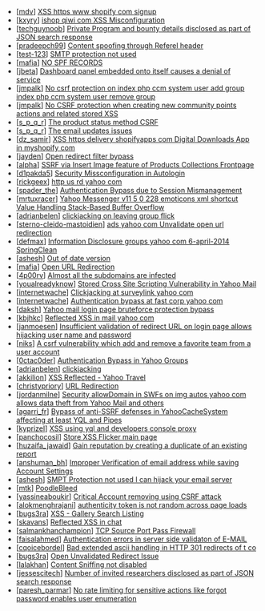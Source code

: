 * [[mdv](https://hackerone.com/mdv)] [XSS https  www shopify com signup](https://hackerone.com/reports/85291)
* [[kxyry](https://hackerone.com/kxyry)] [ ishop qiwi com XSS  Misconfiguration](https://hackerone.com/reports/47536)
* [[techguynoob](https://hackerone.com/techguynoob)] [Private Program and bounty details disclosed as part of JSON search response](https://hackerone.com/reports/80936)
* [[pradeepch99](https://hackerone.com/pradeepch99)] [Content spoofing through Referel header](https://hackerone.com/reports/79185)
* [[test-123](https://hackerone.com/test-123)] [SMTP protection not used](https://hackerone.com/reports/77060)
* [[mafia](https://hackerone.com/mafia)] [NO SPF RECORDS ](https://hackerone.com/reports/77058)
* [[jbeta](https://hackerone.com/jbeta)] [Dashboard panel embedded onto itself causes a denial of service](https://hackerone.com/reports/85011)
* [[jmpalk](https://hackerone.com/jmpalk)] [No csrf protection on index php ccm system user add group index php ccm system user remove group](https://hackerone.com/reports/64184)
* [[jmpalk](https://hackerone.com/jmpalk)] [No CSRF protection when creating new community points actions and related stored XSS](https://hackerone.com/reports/65808)
* [[s_p_q_r](https://hackerone.com/s_p_q_r)] [The product status method CSRF](https://hackerone.com/reports/74595)
* [[s_p_q_r](https://hackerone.com/s_p_q_r)] [The email updates issues](https://hackerone.com/reports/74518)
* [[dz_samir](https://hackerone.com/dz_samir)] [XSS https  delivery shopifyapps com  Digital Downloads App in myshopify com ](https://hackerone.com/reports/81441)
* [[jayden](https://hackerone.com/jayden)] [Open redirect filter bypass](https://hackerone.com/reports/76738)
* [[alpha](https://hackerone.com/alpha)] [SSRF via Insert Image feature of Products Collections Frontpage](https://hackerone.com/reports/67389)
* [[d1pakda5](https://hackerone.com/d1pakda5)] [Security Missconfiguration in Autologin ](https://hackerone.com/reports/75936)
* [[rickgeex](https://hackerone.com/rickgeex)] [http  us rd yahoo com ](https://hackerone.com/reports/12035)
* [[spader_the](https://hackerone.com/spader_the)] [Authentication Bypass due to Session Mismanagement](https://hackerone.com/reports/10912)
* [[mrtuxracer](https://hackerone.com/mrtuxracer)] [Yahoo Messenger v11 5 0 228 emoticons xml shortcut Value Handling Stack-Based Buffer Overflow](https://hackerone.com/reports/10767)
* [[adrianbelen](https://hackerone.com/adrianbelen)] [clickjacking on leaving group flick ](https://hackerone.com/reports/7745)
* [[sterno-cleido-mastoidien](https://hackerone.com/sterno-cleido-mastoidien)] [ads yahoo com Unvalidate open url redirection](https://hackerone.com/reports/7731)
* [[defmax](https://hackerone.com/defmax)] [Information Disclosure groups yahoo com 6-april-2014  SpringClean](https://hackerone.com/reports/5986)
* [[ashesh](https://hackerone.com/ashesh)] [Out of date version](https://hackerone.com/reports/5221)
* [[mafia](https://hackerone.com/mafia)] [Open URL Redirection](https://hackerone.com/reports/4521)
* [[4p00rv](https://hackerone.com/4p00rv)] [Almost all the subdomains are infected ](https://hackerone.com/reports/4359)
* [[youalreadyknow](https://hackerone.com/youalreadyknow)] [Stored Cross Site Scripting Vulnerability in Yahoo Mail](https://hackerone.com/reports/4277)
* [[internetwache](https://hackerone.com/internetwache)] [Clickjacking at surveylink yahoo com](https://hackerone.com/reports/3578)
* [[internetwache](https://hackerone.com/internetwache)] [Authentication bypass at fast corp yahoo com](https://hackerone.com/reports/3577)
* [[daksh](https://hackerone.com/daksh)] [Yahoo mail login page bruteforce protection bypass](https://hackerone.com/reports/2596)
* [[kbjhkc](https://hackerone.com/kbjhkc)] [Reflected XSS in mail yahoo com](https://hackerone.com/reports/2240)
* [[janmoesen](https://hackerone.com/janmoesen)] [Insufficient validation of redirect URL on login page allows hijacking user name and password](https://hackerone.com/reports/2126)
* [[niks](https://hackerone.com/niks)] [A csrf vulnerability which add and remove a favorite team from a user account ](https://hackerone.com/reports/1620)
* [[0ctac0der](https://hackerone.com/0ctac0der)] [Authentication Bypass in Yahoo Groups](https://hackerone.com/reports/1209)
* [[adrianbelen](https://hackerone.com/adrianbelen)] [clickjacking ](https://hackerone.com/reports/1207)
* [[akkilion](https://hackerone.com/akkilion)] [XSS Reflected - Yahoo Travel](https://hackerone.com/reports/1553)
* [[christypriory](https://hackerone.com/christypriory)] [URL Redirection](https://hackerone.com/reports/1429)
* [[jordanmilne](https://hackerone.com/jordanmilne)] [Security allowDomain   in SWFs on img autos yahoo com allows data theft from Yahoo Mail and others ](https://hackerone.com/reports/1171)
* [[agarri_fr](https://hackerone.com/agarri_fr)] [Bypass of anti-SSRF defenses in YahooCacheSystem affecting at least YQL and Pipes ](https://hackerone.com/reports/1066)
* [[kyprizel](https://hackerone.com/kyprizel)] [XSS using yql and developers console proxy](https://hackerone.com/reports/1011)
* [[panchocosil](https://hackerone.com/panchocosil)] [Store XSS Flicker main page](https://hackerone.com/reports/940)
* [[huzaifa_jawaid](https://hackerone.com/huzaifa_jawaid)] [Gain reputation by creating a duplicate of an existing report](https://hackerone.com/reports/35237)
* [[anshuman_bh](https://hackerone.com/anshuman_bh)] [Improper Verification of email address while saving Account Settings](https://hackerone.com/reports/30975)
* [[ashesh](https://hackerone.com/ashesh)] [SMPT Protection not used I can hijack your email server ](https://hackerone.com/reports/34112)
* [[mtk](https://hackerone.com/mtk)] [PoodleBleed](https://hackerone.com/reports/31415)
* [[yassineaboukir](https://hackerone.com/yassineaboukir)] [Critical  Account removing using CSRF attack](https://hackerone.com/reports/26866)
* [[alokmenghrajani](https://hackerone.com/alokmenghrajani)] [authenticity token is not random across page loads](https://hackerone.com/reports/71006)
* [[bugs3ra](https://hackerone.com/bugs3ra)] [XSS - Gallery Search Listing](https://hackerone.com/reports/76713)
* [[skavans](https://hackerone.com/skavans)] [Reflected XSS in chat](https://hackerone.com/reports/73566)
* [[salmankhanchampion](https://hackerone.com/salmankhanchampion)] [TCP Source Port Pass Firewall](https://hackerone.com/reports/77802)
* [[faisalahmed](https://hackerone.com/faisalahmed)] [Authentication errors in server side validaton of E-MAIL](https://hackerone.com/reports/80883)
* [[cqoicebordel](https://hackerone.com/cqoicebordel)] [Bad extended ascii handling in HTTP 301 redirects of t co](https://hackerone.com/reports/34084)
* [[bugs3ra](https://hackerone.com/bugs3ra)] [Open Unvalidated Redirect Issue](https://hackerone.com/reports/77221)
* [[lalakhan](https://hackerone.com/lalakhan)] [Content Sniffing not disabled](https://hackerone.com/reports/77081)
* [[jessescitech](https://hackerone.com/jessescitech)] [Number of invited researchers disclosed as part of JSON search response](https://hackerone.com/reports/80597)
* [[paresh_parmar](https://hackerone.com/paresh_parmar)] [No rate limiting for sensitive actions like forgot password  enables user enumeration](https://hackerone.com/reports/77067)
